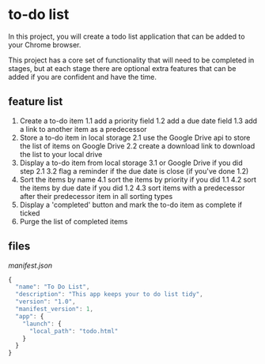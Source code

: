 # to-do list

In this project, you will create a todo list application that can be added to your Chrome browser.

This project has a core set of functionality that will need to be completed in stages, but at each stage there are optional extra features that can be added if you are confident and have the time.

## feature list

1. Create a to-do item
  1.1 add a priority field
  1.2 add a due date field
  1.3 add a link to another item as a predecessor
2. Store a to-do item in local storage
  2.1 use the Google Drive api to store the list of items on Google Drive
  2.2 create a download link to download the list to your local drive
3. Display a to-do item from local storage
  3.1 or Google Drive if you did step 2.1
  3.2 flag a reminder if the due date is close (if you've done 1.2)
4. Sort the items by name
  4.1 sort the items by priority if you did 1.1
  4.2 sort the items by due date if you did 1.2
  4.3 sort items with a predecessor after their predecessor item in all sorting types
5. Display a 'completed' button and mark the to-do item as complete if ticked
6. Purge the list of completed items

## files

*manifest.json*

~~~ javascript
{
  "name": "To Do List",
  "description": "This app keeps your to do list tidy",
  "version": "1.0",
  "manifest_version": 1,
  "app": {
    "launch": {
      "local_path": "todo.html"
    }
  }
}
~~~


